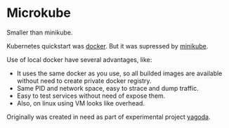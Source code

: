 # Microkube

Smaller than minikube.

Kubernetes quickstart was [docker](https://github.com/kubernetes/kubernetes.github.io/blob/ab612c6bd6f783fb79d2d876e3ab2ed7cc47d429/docs/getting-started-guides/docker.md).
But it was supressed by [minikube](https://github.com/kubernetes/minikube).

Use of local docker have several advantages, like:
* It uses the same docker as you use, so all builded images are available without need to create private docker registry.
* Same PID and network space, easy to strace and dump traffic.
* Easy to test services without need of expose them.
* Also, on linux using VM looks like overhead.

Originally was created in need as part of experimental project [yagoda](https://github.com/agalitsyn/yagoda).
